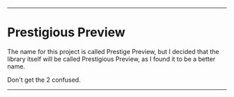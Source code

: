 
***

# Prestigious Preview

The name for this project is called Prestige Preview, but I decided that the library itself will be called Prestigious Preview, as I found it to be a better name.

Don't get the 2 confused.

***
